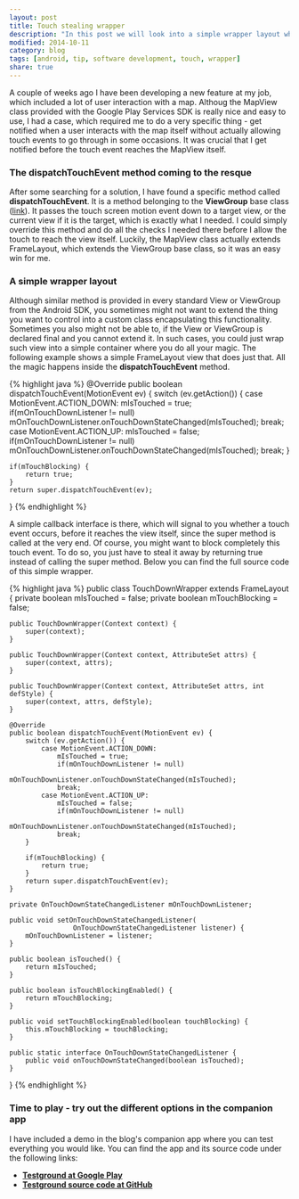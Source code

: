 ```yaml
---
layout: post
title: Touch stealing wrapper
description: "In this post we will look into a simple wrapper layout which helps managing touch events passed to its children"
modified: 2014-10-11
category: blog
tags: [android, tip, software development, touch, wrapper]
share: true
---
```


A couple of weeks ago I have been developing a new feature at my job, which included a lot of user interaction with a map. Althoug the MapView class provided with the Google Play Services SDK is really nice and easy to use, I had a case, which required me to do a very specific thing - get notified when a user interacts with the map itself without actually allowing touch events to go through in some occasions. It was crucial that I get notified before the touch event reaches the MapView itself.

### The dispatchTouchEvent method coming to the resque
After some searching for a solution, I have found a specific method called **dispatchTouchEvent**. It is a method belonging to the **ViewGroup** base class ([link](http://developer.android.com/reference/android/view/ViewGroup.html#dispatchTouchEvent\(android.view.MotionEvent\))). It passes the touch screen motion event down to a target view, or the current view if it is the target, which is exactly what I needed. I could simply override this method and do all the checks I needed there before I allow the touch to reach the view itself. Luckily, the MapView class actually extends FrameLayout, which extends the ViewGroup base class, so it was an easy win for me. 

### A simple wrapper layout
Although similar method is provided in every standard View or ViewGroup from the Android SDK, you sometimes might not want to extend the thing you want to control into a custom class encapsulating this functionality. Sometimes you also might not be able to, if the View or ViewGroup is declared final and you cannot extend it. In such cases, you could just wrap such view into a simple container where you do all your magic. The following example shows a simple FrameLayout view that does just that. All the magic happens inside the **dispatchTouchEvent** method.

{% highlight java %}
@Override
public boolean dispatchTouchEvent(MotionEvent ev) {
    switch (ev.getAction()) {
        case MotionEvent.ACTION_DOWN:
            mIsTouched = true;
            if(mOnTouchDownListener != null) 
                mOnTouchDownListener.onTouchDownStateChanged(mIsTouched);
            break;
        case MotionEvent.ACTION_UP:
            mIsTouched = false;
            if(mOnTouchDownListener != null) 
                mOnTouchDownListener.onTouchDownStateChanged(mIsTouched);
            break;
    }

    if(mTouchBlocking) {
        return true;
    }
    return super.dispatchTouchEvent(ev);
}
{% endhighlight %}

A simple callback interface is there, which will signal to you whether a touch event occurs, before it reaches the view itself, since the super method is called at the very end. Of course, you might want to block completely this touch event. To do so, you just have to steal it away by returning true instead of calling the super method. Below you can find the full source code of this simple wrapper.

{% highlight java %}
public class TouchDownWrapper extends FrameLayout {
    private boolean mIsTouched = false;
    private boolean mTouchBlocking = false;

    public TouchDownWrapper(Context context) {
        super(context);
    }

    public TouchDownWrapper(Context context, AttributeSet attrs) {
        super(context, attrs);
    }

    public TouchDownWrapper(Context context, AttributeSet attrs, int defStyle) {
        super(context, attrs, defStyle);
    }

    @Override
    public boolean dispatchTouchEvent(MotionEvent ev) {
        switch (ev.getAction()) {
            case MotionEvent.ACTION_DOWN:
                mIsTouched = true;
                if(mOnTouchDownListener != null) 
                    mOnTouchDownListener.onTouchDownStateChanged(mIsTouched);
                break;
            case MotionEvent.ACTION_UP:
                mIsTouched = false;
                if(mOnTouchDownListener != null) 
                    mOnTouchDownListener.onTouchDownStateChanged(mIsTouched);
                break;
        }

        if(mTouchBlocking) {
            return true;
        }
        return super.dispatchTouchEvent(ev);
    }

    private OnTouchDownStateChangedListener mOnTouchDownListener;

    public void setOnTouchDownStateChangedListener(
                    OnTouchDownStateChangedListener listener) {
        mOnTouchDownListener = listener;
    }

    public boolean isTouched() {
        return mIsTouched;
    }

    public boolean isTouchBlockingEnabled() {
        return mTouchBlocking;
    }

    public void setTouchBlockingEnabled(boolean touchBlocking) {
        this.mTouchBlocking = touchBlocking;
    }

    public static interface OnTouchDownStateChangedListener {
        public void onTouchDownStateChanged(boolean isTouched);
    }

}
{% endhighlight %}

### Time to play - try out the different options in the companion app
I have included a demo in the blog's companion app where you can test everything you would like. You can find the app and its source code under the following links:

* [**Testground at Google Play**](https://play.google.com/store/apps/details?id=com.luboganev.testground)
* [**Testground source code at GitHub**](https://github.com/luboganev/testground)